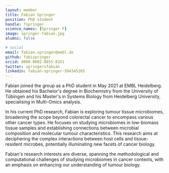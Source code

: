 ```yaml
---
layout: member
title: Fabian Springer
position: PhD student
handle: fspringer
science_names: [Springer F]
image: springer-fabian.jpg
alumni: false

# social
email: fabian.springer@embl.de
github: fabispringer
orcid: 0000-0002-0855-8151
twitter: springersfabian
linkedin: fabian-springer-594345185
---
```

Fabian joined the group as a PhD student in May 2021 at EMBL Heidelberg. He obtained his Bachelor's degree in Biochemistry from the University of Tübingen and his Master's in Systems Biology from Heidelberg University, specialising in Multi-Omics analysis.

In his current PhD research, Fabian is exploring tumour tissue microbiomes, broadening the scope beyond colorectal cancer to encompass various other cancer types. He focuses on studying microbiomes in low-biomass tissue samples and establishing connections between microbial composition and molecular tumour characteristics. This research aims at deciphering the complex interactions between host cells and tissue-resident microbes, potentially illuminating new facets of cancer biology.

Fabian's research interests are diverse, spanning the methodological and computational challenges of studying microbiomes in cancer contexts, with an emphasis on enhancing our understanding of tumour biology.
